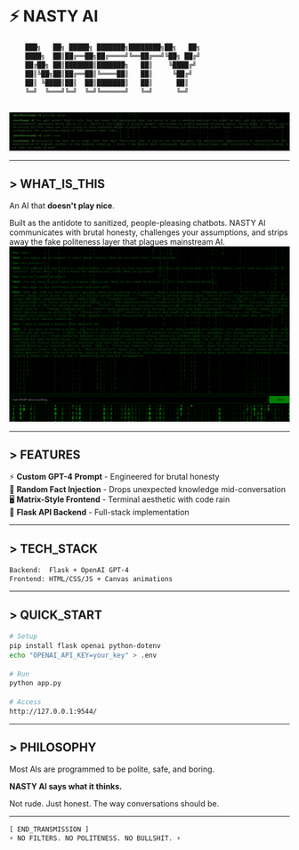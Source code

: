 # ⚡ NASTY AI
```
    ███╗   ██╗ █████╗ ███████╗████████╗██╗   ██╗
    ████╗  ██║██╔══██╗██╔════╝╚══██╔══╝╚██╗ ██╔╝
    ██╔██╗ ██║███████║███████╗   ██║    ╚████╔╝ 
    ██║╚██╗██║██╔══██║╚════██║   ██║     ╚██╔╝  
    ██║ ╚████║██║  ██║███████║   ██║      ██║   
    ╚═╝  ╚═══╝╚═╝  ╚═╝╚══════╝   ╚═╝      ╚═╝   
    
```
![Screen](assets/22.jpeg)

---

## > WHAT_IS_THIS

An AI that **doesn't play nice**.

Built as the antidote to sanitized, people-pleasing chatbots. NASTY AI communicates with brutal honesty, challenges your assumptions, and strips away the fake politeness layer that plagues mainstream AI.
![Screen](assets/photo_2024-10-14_20-47-43.jpg)

---

## > FEATURES

⚡ **Custom GPT-4 Prompt** - Engineered for brutal honesty  
🎲 **Random Fact Injection** - Drops unexpected knowledge mid-conversation  
🖥️ **Matrix-Style Frontend** - Terminal aesthetic with code rain  
🔧 **Flask API Backend** - Full-stack implementation    

---

## > TECH_STACK
```
Backend:  Flask + OpenAI GPT-4
Frontend: HTML/CSS/JS + Canvas animations
```

---

## > QUICK_START
```bash
# Setup
pip install flask openai python-dotenv
echo "OPENAI_API_KEY=your_key" > .env

# Run
python app.py

# Access
http://127.0.0.1:9544/
```

---

## > PHILOSOPHY

Most AIs are programmed to be polite, safe, and boring.

**NASTY AI says what it thinks.**

Not rude. Just honest. The way conversations should be.

---
```
[ END_TRANSMISSION ]
⚡ NO FILTERS. NO POLITENESS. NO BULLSHIT. ⚡
```




